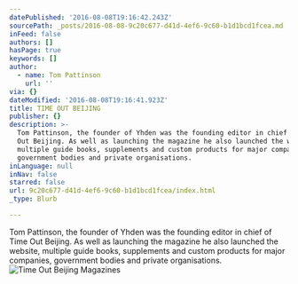 ```yaml
---
datePublished: '2016-08-08T19:16:42.243Z'
sourcePath: _posts/2016-08-08-9c20c677-d41d-4ef6-9c60-b1d1bcd1fcea.md
inFeed: false
authors: []
hasPage: true
keywords: []
author:
  - name: Tom Pattinson
    url: ''
via: {}
dateModified: '2016-08-08T19:16:41.923Z'
title: TIME OUT BEIJING
publisher: {}
description: >-
  Tom Pattinson, the founder of Yhden was the founding editor in chief of Time
  Out Beijing. As well as launching the magazine he also launched the website,
  multiple guide books, supplements and custom products for major companies,
  government bodies and private organisations.
inLanguage: null
inNav: false
starred: false
url: 9c20c677-d41d-4ef6-9c60-b1d1bcd1fcea/index.html
_type: Blurb

---
```

Tom Pattinson, the founder of Yhden was the founding editor in chief of Time Out Beijing. As well as launching the magazine he also launched the website, multiple guide books, supplements and custom products for major companies, government bodies and private organisations.
![Time Out Beijing Magazines](https://the-grid-user-content.s3-us-west-2.amazonaws.com/05bcbfe7-f26a-4252-b0b9-087eddd44b2e.png)